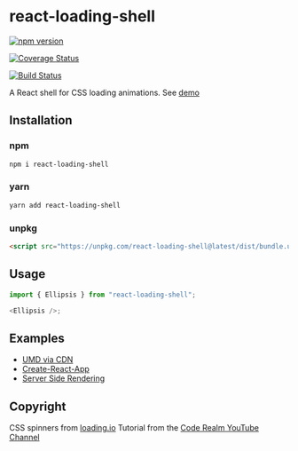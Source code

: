 # react-loading-shell

[![npm version](https://badge.fury.io/js/react-loading-shell.svg)](https://badge.fury.io/js/react-loading-shell)

[![Coverage Status](https://coveralls.io/repos/github/dan-esh/react-loading-shell/badge.svg?branch=master)](https://coveralls.io/github/dan-esh/react-loading-shell?branch=master)

[![Build Status](https://travis-ci.org/dan-esh/react-loading-shell.svg?branch=master)](https://travis-ci.org/dan-esh/react-loading-shell)

A React shell for CSS loading animations. See [demo](https://dan-esh.github.io/react-loading-shell)

## Installation

### npm

```sh
npm i react-loading-shell
```

### yarn

```sh
yarn add react-loading-shell
```

### unpkg

```html
<script src="https://unpkg.com/react-loading-shell@latest/dist/bundle.umd.js"></script>
```

## Usage

```js
import { Ellipsis } from "react-loading-shell";

<Ellipsis />;
```

## Examples

- [UMD via CDN](./examples/cdn)
- [Create-React-App](./examples/cra)
- [Server Side Rendering](./examples/ssr)

## Copyright

CSS spinners from [loading.io](https://loading.io)
Tutorial from the [Code Realm YouTube Channel](https://www.youtube.com/watch?v=nLwqM034Jjs&list=PLcCp4mjO-z99IPNCrhEyrZimdUG5QXjPd "Code Realm YouTube Channel")
